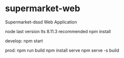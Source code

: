 # supermarket-web

Supermarket-dssd Web Application

node last version lts 8.11.3 recommended
npm install

develop:
npm start

prod:
npm run build
npm install serve
npm serve -s build
